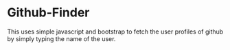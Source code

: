 # Github-Finder
This uses simple javascript and bootstrap to fetch the user profiles of github by simply typing the name of the user.



